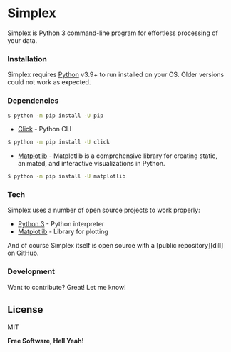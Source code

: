 # Simplex
Simplex is Python 3 command-line program for effortless processing of your data.

### Installation
Simplex requires [Python](https://www.python.org/downloads/) v3.9+ to run installed on your OS.
Older versions could not work as expected.

### Dependencies

```sh
$ python -m pip install -U pip
```

* [Click] - Python CLI

```sh
$ python -m pip install -U click
```

* [Matplotlib] - Matplotlib is a comprehensive library for creating static,
                 animated, and interactive visualizations in Python.
```sh
$ python -m pip install -U matplotlib
```


### Tech

Simplex uses a number of open source projects to work properly:

* [Python 3] - Python interpreter
* [Matplotlib] - Library for plotting

And of course Simplex itself is open source with a [public repository][dill]
 on GitHub.

### Development

Want to contribute? Great! Let me know!

License
----

MIT


**Free Software, Hell Yeah!**

[//]: # (These are reference links used in the body of this note and get stripped out when the markdown processor does its job. There is no need to format nicely because it shouldn't be seen. Thanks SO - http://stackoverflow.com/questions/4823468/store-comments-in-markdown-syntax)


   [Python 3]: <https://www.python.org>
   [Matplotlib]: <https://matplotlib.org/>
   [Click]: <https://palletsprojects.com/p/click/>
